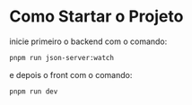 # Como Startar o Projeto

inicie primeiro o backend com o comando:

```bash
pnpm run json-server:watch
```

e depois o front com o comando:

```bash
pnpm run dev
```
